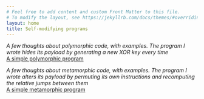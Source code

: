 ```yaml
---
# Feel free to add content and custom Front Matter to this file.
# To modify the layout, see https://jekyllrb.com/docs/themes/#overriding-theme-defaults
layout: home
title: Self-modifying programs
---
```


_A few thoughts about polymorphic code, with examples. The program I wrote hides its payload by generating a new XOR key every time_  
[A simple polymorphic program](/mutant/2020/05/05/polymorphic1.html)  

_A few thoughts about metamorphic code, with examples. The program I wrote alters its payload by permuting its own instructions and recomputing the relative jumps between them_  
[A simple metamorphic program](/mutant/2020/05/05/metamorphic1.html)  
